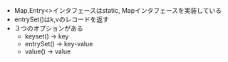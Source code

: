 
- Map.Entry<>インタフェースはstatic, Mapインタフェースを実装している
- entrySet()はk,vのレコードを返す
- ３つのオプションがある
  - keyset()  -> key
  - entrySet() -> key-value
  - value() -> value
